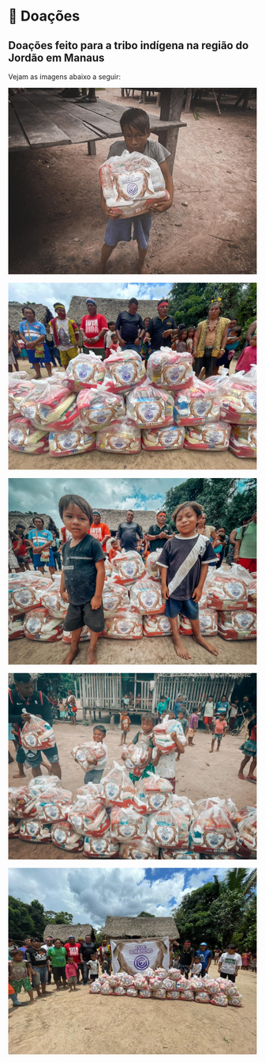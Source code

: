 # 💜 Doações

## Doações feito para a tribo indígena na região do Jordão em Manaus&#x20;

Vejam as imagens abaixo a seguir:

![](.gitbook/assets/photo1646533079.jpeg)

![](.gitbook/assets/photo1646532547.jpeg)

![](<.gitbook/assets/photo1646533079 (2).jpeg>)

![](<.gitbook/assets/photo1646533079 (1).jpeg>)

![](<.gitbook/assets/photo1646532547 (1).jpeg>)

